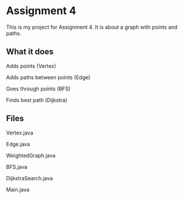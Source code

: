 # Assignment 4

This is my project for Assignment 4.
It is about a graph with points and paths.


## What it does

Adds points (Vertex)

Adds paths between points (Edge)

Goes through points (BFS)

Finds best path (Dijkstra)

## Files

Vertex.java

Edge.java

WeightedGraph.java

BFS.java

DijkstraSearch.java

Main.java

